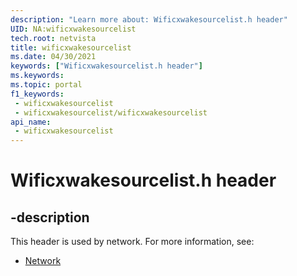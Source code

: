 ```yaml
---
description: "Learn more about: Wificxwakesourcelist.h header"
UID: NA:wificxwakesourcelist
tech.root: netvista
title: wificxwakesourcelist
ms.date: 04/30/2021
keywords: ["Wificxwakesourcelist.h header"]
ms.keywords: 
ms.topic: portal
f1_keywords:
 - wificxwakesourcelist
 - wificxwakesourcelist/wificxwakesourcelist
api_name:
 - wificxwakesourcelist
---
```


# Wificxwakesourcelist.h header


## -description

This header is used by network. For more information, see:

- [Network](../_netvista/index.md)

